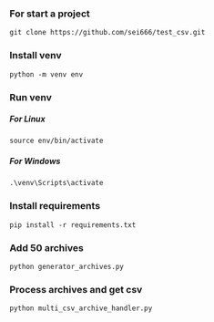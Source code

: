 ### For start a project
`git clone https://github.com/sei666/test_csv.git`

### Install venv
`python -m venv env`
### Run venv
##### For Linux
`source env/bin/activate`
##### For Windows
`.\venv\Scripts\activate`
### Install requirements
`pip install -r requirements.txt`
### Add 50 archives
`python generator_archives.py`
### Process archives and get csv
`python multi_csv_archive_handler.py`